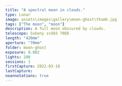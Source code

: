 ```yaml
---
title: "A spectral moon in clouds."
type: Lunar
image: assets\images\gallery\moon-ghost\thumb.jpg
tags: ["The moon", "moon"]
description: A full moon obscured by clouds.
telescope: Svbony sv503 70ED
length: "420mm"
aperture: "70mm"
folder: moon-ghost
exposure: 0.002
lights: 200
sessions: 1
firstCapture: 2022-03-18
lastCapture:
noannotations: true
---
```

